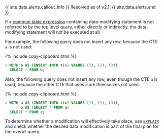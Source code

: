 {{ site.data.alerts.callout_info }}
Resolved as of v2.1.
{{ site.data.alerts.end }}

If a [common table expression](common-table-expressions.html) containing data-modifying statement is not referred to
by the top level query, either directly or indirectly, the
data-modifying statement will not be executed at all.

For example, the following query does not insert any row, because the CTE `a` is not used:

{%  include copy-clipboard.html %}
~~~ sql
> WITH a AS (INSERT INTO t(x) VALUES (1), (2), (3))
  SELECT * FROM b;
~~~

Also, the following query does not insert any row, even though the CTE `a` is used, because
the other CTE that uses `a` are themselves not used:

{%  include copy-clipboard.html %}
~~~ sql
> WITH a AS (INSERT INTO t(x) VALUES (1), (2), (3)),
       b AS (SELECT * FROM a)
  SELECT * FROM c;
~~~

To determine whether a modification will effectively take place, use
[`EXPLAIN`](explain.html) and check whether the desired data
modification is part of the final plan for the overall query.
